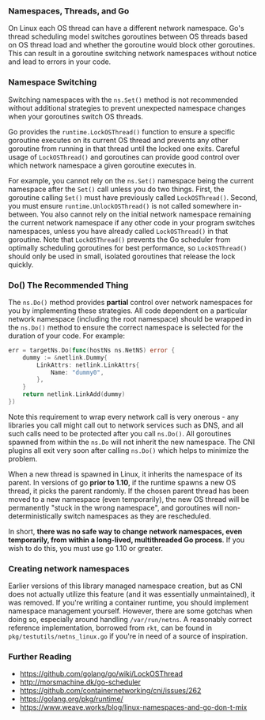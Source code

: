 ### Namespaces, Threads, and Go
On Linux each OS thread can have a different network namespace.  Go's thread scheduling model switches goroutines between OS threads based on OS thread load and whether the goroutine would block other goroutines.  This can result in a goroutine switching network namespaces without notice and lead to errors in your code.

### Namespace Switching
Switching namespaces with the `ns.Set()` method is not recommended without additional strategies to prevent unexpected namespace changes when your goroutines switch OS threads.

Go provides the `runtime.LockOSThread()` function to ensure a specific goroutine executes on its current OS thread and prevents any other goroutine from running in that thread until the locked one exits.  Careful usage of `LockOSThread()` and goroutines can provide good control over which network namespace a given goroutine executes in.

For example, you cannot rely on the `ns.Set()` namespace being the current namespace after the `Set()` call unless you do two things.  First, the goroutine calling `Set()` must have previously called `LockOSThread()`.  Second, you must ensure `runtime.UnlockOSThread()` is not called somewhere in-between.  You also cannot rely on the initial network namespace remaining the current network namespace if any other code in your program switches namespaces, unless you have already called `LockOSThread()` in that goroutine.  Note that `LockOSThread()` prevents the Go scheduler from optimally scheduling goroutines for best performance, so `LockOSThread()` should only be used in small, isolated goroutines that release the lock quickly.

### Do() The Recommended Thing
The `ns.Do()` method provides **partial** control over network namespaces for you by implementing these strategies. All code dependent on a particular network namespace (including the root namespace) should be wrapped in the `ns.Do()` method to ensure the correct namespace is selected for the duration of your code.  For example:

```go
err = targetNs.Do(func(hostNs ns.NetNS) error {
	dummy := &netlink.Dummy{
		LinkAttrs: netlink.LinkAttrs{
			Name: "dummy0",
		},
	}
	return netlink.LinkAdd(dummy)
})
```

Note this requirement to wrap every network call is very onerous - any libraries you call might call out to network services such as DNS, and all such calls need to be protected after you call `ns.Do()`. All goroutines spawned from within the `ns.Do` will not inherit the new namespace. The CNI plugins all exit very soon after calling `ns.Do()` which helps to minimize the problem.

When a new thread is spawned in Linux, it inherits the namespace of its parent. In versions of go **prior to 1.10**, if the runtime spawns a new OS thread, it picks the parent randomly. If the chosen parent thread has been moved to a new namespace (even temporarily), the new OS thread will be permanently "stuck in the wrong namespace", and goroutines will non-deterministically switch namespaces as they are rescheduled.

In short, **there was no safe way to change network namespaces, even temporarily, from within a long-lived, multithreaded Go process**. If you wish to do this, you must use go 1.10 or greater.


### Creating network namespaces
Earlier versions of this library managed namespace creation, but as CNI does not actually utilize this feature (and it was essentially unmaintained), it was removed. If you're writing a container runtime, you should implement namespace management yourself. However, there are some gotchas when doing so, especially around handling `/var/run/netns`. A reasonably correct reference implementation, borrowed from `rkt`, can be found in `pkg/testutils/netns_linux.go` if you're in need of a source of inspiration.


### Further Reading
 - https://github.com/golang/go/wiki/LockOSThread
 - http://morsmachine.dk/go-scheduler
 - https://github.com/containernetworking/cni/issues/262
 - https://golang.org/pkg/runtime/
 - https://www.weave.works/blog/linux-namespaces-and-go-don-t-mix
